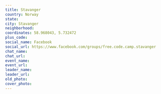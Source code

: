 ```yaml
---
title: Stavanger
country: Norway
state: 
city: Stavanger
neighborhood: 
coordinates: 58.968043, 5.732472
plus_code:
social_name: Facebook
social_url: https://www.facebook.com/groups/free.code.camp.stavanger
chat_name:
chat_url:
event_name:
event_url:
leader_name:
leader_url:
old_photo: 
cover_photo:
---
```


